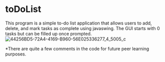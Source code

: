 # toDoList
This program is a simple to-do list application that allows users to add, delete, and mark tasks as complete using javaswing. The GUI starts with 0 tasks but can be filled up once prompted.
![44256BD5-72A4-4169-B960-56E025336277_4_5005_c](https://github.com/LuisLeal123/toDoList/assets/69243042/9d24c621-b043-4860-b5c1-d77be951863c)


*There are quite a few comments in the code for future peer learning purposes.

